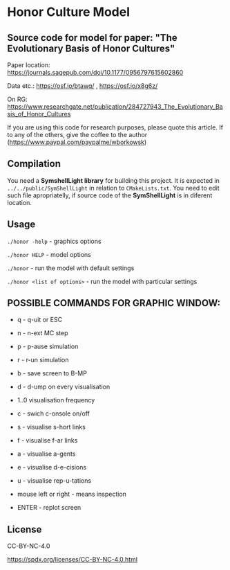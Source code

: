 # Honor Culture Model
## Source code for model for paper: "The Evolutionary Basis of Honor Cultures"

Paper location: https://journals.sagepub.com/doi/10.1177/0956797615602860

Data etc.: https://osf.io/btawq/ , https://osf.io/x8g6z/

On RG: https://www.researchgate.net/publication/284727943_The_Evolutionary_Basis_of_Honor_Cultures

If you are using this code for research purposes, please quote this article.
If to any of the others, give the coffee to the author 
(https://www.paypal.com/paypalme/wborkowsk)

## Compilation

You need a __SymshellLight library__ for building this project.
It is expected in `../../public/SymShellLight` in relation to `CMakeLists.txt`.
You need to edit such file apropriatelly, if source code of the __SymShellLight__ 
is in diferent location.

## Usage

`./honor -help` - graphics options

`./honor HELP` - model options

`./honor` - run the model with default settings

`./honor <list of options>` - run the model with particular settings


## POSSIBLE COMMANDS FOR GRAPHIC WINDOW:

* q - q-uit or ESC

* n - n-ext MC step
* p - p-ause simulation
* r - r-un simulation

* b - save screen to B-MP
* d - d-ump on every visualisation

* 1..0 visualisation frequency
* c - swich c-onsole on/off
* s - visualise s-hort links
* f - visualise f-ar links
* a - visualise a-gents
* e - visualise d-e-cisions
* u - visualise rep-u-tations

* mouse left or right - 
     means inspection
     
* ENTER - replot screen


## License

CC-BY-NC-4.0

https://spdx.org/licenses/CC-BY-NC-4.0.html


